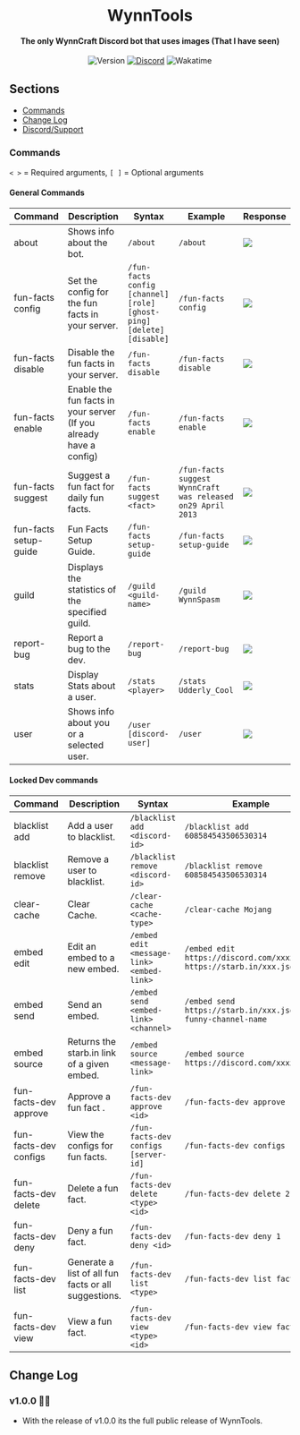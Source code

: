 <div align="center">
    <h1>WynnTools</h1>
    <h4>The only WynnCraft Discord bot that uses images (That I have seen)</h4>
</div>
<div align="center">
    <a><img src="https://img.shields.io/github/package-json/v/kathund/WynnTools" alt="Version"></a>
    <a href="https://discord.com/invite/2vAuyVvdwj"><img src="https://img.shields.io/discord/926873163411910746?color=7289DA&label=Discord" alt="Discord"></a>
    <a><img src="https://wakatime.com/badge/user/2b7c6789-3672-4def-94e6-41ba1c8749a3/project/ba177dfd-57ca-4511-af8a-ec449a281488.svg" alt="Wakatime"></a>
</div>

## Sections

- [Commands](#commands)
- [Change Log](#change-log)
- [Discord/Support](#discord)

### Commands

`< >` = Required arguments, `[ ]` = Optional arguments

#### General Commands

| Command               | Description                                                        | Syntax                                                               | Example                                                     | Response                           |
| --------------------- | ------------------------------------------------------------------ | -------------------------------------------------------------------- | ----------------------------------------------------------- | ---------------------------------- |
| about                 | Shows info about the bot.                                          | `/about`                                                             | `/about`                                                    | ![](https://imgur.com/Ybaj9wj.png) |
| fun-facts config      | Set the config for the fun facts in your server.                   | `/fun-facts config [channel] [role] [ghost-ping] [delete] [disable]` | `/fun-facts config`                                         | ![](https://imgur.com/liHDaOW.png) |
| fun-facts disable     | Disable the fun facts in your server.                              | `/fun-facts disable `                                                | `/fun-facts disable`                                        | ![](https://imgur.com/liHDaOW.png) |
| fun-facts enable      | Enable the fun facts in your server (If you already have a config) | `/fun-facts enable `                                                 | `/fun-facts enable`                                         | ![](https://imgur.com/liHDaOW.png) |
| fun-facts suggest     | Suggest a fun fact for daily fun facts.                            | `/fun-facts suggest <fact>`                                          | `/fun-facts suggest WynnCraft was released on29 April 2013` | ![](https://imgur.com/liHDaOW.png) |
| fun-facts setup-guide | Fun Facts Setup Guide.                                             | `/fun-facts setup-guide `                                            | `/fun-facts setup-guide`                                    | ![](https://imgur.com/liHDaOW.png) |
| guild                 | Displays the statistics of the specified guild.                    | `/guild <guild-name>`                                                | `/guild WynnSpasm`                                          | ![](https://imgur.com/liHDaOW.png) |
| report-bug            | Report a bug to the dev.                                           | `/report-bug`                                                        | `/report-bug`                                               | ![](https://imgur.com/7oV77ey.png) |
| stats                 | Display Stats about a user.                                        | `/stats <player>`                                                    | `/stats Udderly_Cool`                                       | ![](https://imgur.com/7oV77ey.png) |
| user                  | Shows info about you or a selected user.                           | `/user [discord-user]`                                               | `/user`                                                     | ![](https://imgur.com/7oV77ey.png) |

#### Locked Dev commands

| Command               | Description                                          | Syntax                                    | Example                                                               | Response                           |
| --------------------- | ---------------------------------------------------- | ----------------------------------------- | --------------------------------------------------------------------- | ---------------------------------- |
| blacklist add         | Add a user to blacklist.                             | `/blacklist add <discord-id>`             | `/blacklist add 608584543506530314`                                   | ![](https://imgur.com/Ybaj9wj.png) |
| blacklist remove      | Remove a user to blacklist.                          | `/blacklist remove <discord-id>`          | `/blacklist remove 608584543506530314`                                | ![](https://imgur.com/Ybaj9wj.png) |
| clear-cache           | Clear Cache.                                         | `/clear-cache <cache-type>`               | `/clear-cache Mojang`                                                 | ![](https://imgur.com/liHDaOW.png) |
| embed edit            | Edit an embed to a new embed.                        | `/embed edit <message-link> <embed-link>` | `/embed edit https://discord.com/xxxx/xxxx https://starb.in/xxx.json` | ![](https://imgur.com/7oV77ey.png) |
| embed send            | Send an embed.                                       | `/embed send <embed-link> <channel>`      | `/embed send https://starb.in/xxx.json funny-channel-name`            | ![](https://imgur.com/7oV77ey.png) |
| embed source          | Returns the starb.in link of a given embed.          | `/embed source <message-link>`            | `/embed source https://discord.com/xxxx/xxxx`                         | ![](https://imgur.com/7oV77ey.png) |
| fun-facts-dev approve | Approve a fun fact .                                 | `/fun-facts-dev approve <id>`             | `/fun-facts-dev approve 1`                                            | ![](https://imgur.com/liHDaOW.png) |
| fun-facts-dev configs | View the configs for fun facts.                      | `/fun-facts-dev configs [server-id]`      | `/fun-facts-dev configs`                                              | ![](https://imgur.com/liHDaOW.png) |
| fun-facts-dev delete  | Delete a fun fact.                                   | `/fun-facts-dev delete <type> <id>`       | `/fun-facts-dev delete 2`                                             | ![](https://imgur.com/liHDaOW.png) |
| fun-facts-dev deny    | Deny a fun fact.                                     | `/fun-facts-dev deny <id>`                | `/fun-facts-dev deny 1`                                               | ![](https://imgur.com/liHDaOW.png) |
| fun-facts-dev list    | Generate a list of all fun facts or all suggestions. | `/fun-facts-dev list <type>`              | `/fun-facts-dev list facts`                                           | ![](https://imgur.com/liHDaOW.png) |
| fun-facts-dev view    | View a fun fact.                                     | `/fun-facts-dev view <type> <id>`         | `/fun-facts-dev view facts 1`                                         | ![](https://imgur.com/7oV77ey.png) |

## Change Log

### v1.0.0 🎉🎉

- With the release of v1.0.0 its the full public release of WynnTools. 
